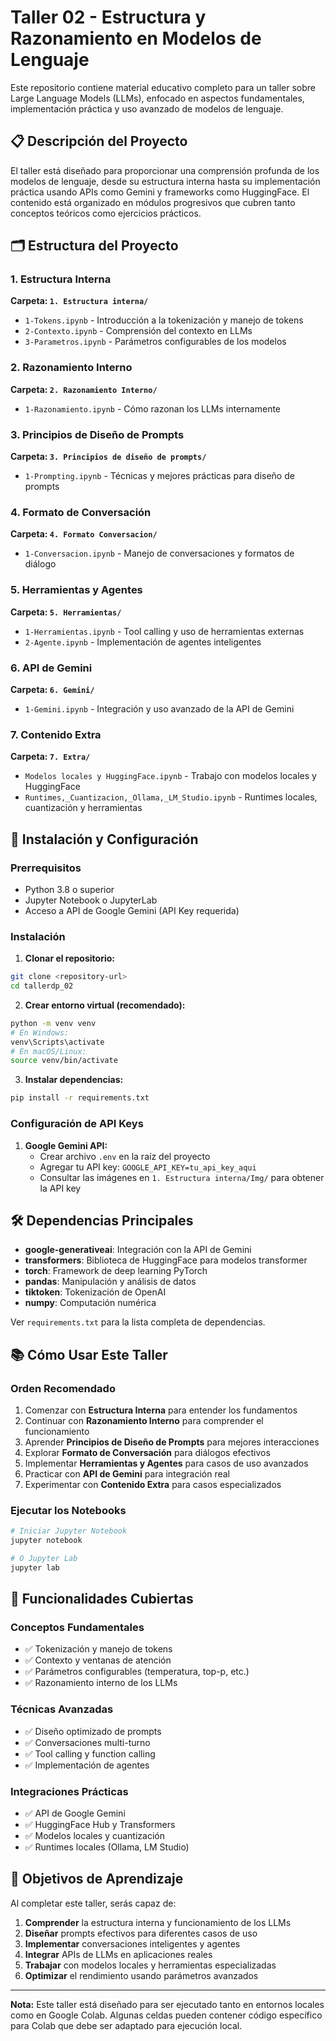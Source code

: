 # Taller 02 - Estructura y Razonamiento en Modelos de Lenguaje

Este repositorio contiene material educativo completo para un taller sobre Large Language Models (LLMs), enfocado en aspectos fundamentales, implementación práctica y uso avanzado de modelos de lenguaje.

## 📋 Descripción del Proyecto

El taller está diseñado para proporcionar una comprensión profunda de los modelos de lenguaje, desde su estructura interna hasta su implementación práctica usando APIs como Gemini y frameworks como HuggingFace. El contenido está organizado en módulos progresivos que cubren tanto conceptos teóricos como ejercicios prácticos.

## 🗂️ Estructura del Proyecto

### 1. Estructura Interna
**Carpeta: `1. Estructura interna/`**
- `1-Tokens.ipynb` - Introducción a la tokenización y manejo de tokens
- `2-Contexto.ipynb` - Comprensión del contexto en LLMs
- `3-Parametros.ipynb` - Parámetros configurables de los modelos

### 2. Razonamiento Interno
**Carpeta: `2. Razonamiento Interno/`**
- `1-Razonamiento.ipynb` - Cómo razonan los LLMs internamente

### 3. Principios de Diseño de Prompts
**Carpeta: `3. Principios de diseño de prompts/`**
- `1-Prompting.ipynb` - Técnicas y mejores prácticas para diseño de prompts

### 4. Formato de Conversación
**Carpeta: `4. Formato Conversacion/`**
- `1-Conversacion.ipynb` - Manejo de conversaciones y formatos de diálogo

### 5. Herramientas y Agentes
**Carpeta: `5. Herramientas/`**
- `1-Herramientas.ipynb` - Tool calling y uso de herramientas externas
- `2-Agente.ipynb` - Implementación de agentes inteligentes

### 6. API de Gemini
**Carpeta: `6. Gemini/`**
- `1-Gemini.ipynb` - Integración y uso avanzado de la API de Gemini

### 7. Contenido Extra
**Carpeta: `7. Extra/`**
- `Modelos locales y HuggingFace.ipynb` - Trabajo con modelos locales y HuggingFace
- `Runtimes,_Cuantizacion,_Ollama,_LM_Studio.ipynb` - Runtimes locales, cuantización y herramientas

## 🚀 Instalación y Configuración

### Prerrequisitos
- Python 3.8 o superior
- Jupyter Notebook o JupyterLab
- Acceso a API de Google Gemini (API Key requerida)

### Instalación

1. **Clonar el repositorio:**
```bash
git clone <repository-url>
cd tallerdp_02
```

2. **Crear entorno virtual (recomendado):**
```bash
python -m venv venv
# En Windows:
venv\Scripts\activate
# En macOS/Linux:
source venv/bin/activate
```

3. **Instalar dependencias:**
```bash
pip install -r requirements.txt
```

### Configuración de API Keys

1. **Google Gemini API:**
   - Crear archivo `.env` en la raíz del proyecto
   - Agregar tu API key: `GOOGLE_API_KEY=tu_api_key_aqui`
   - Consultar las imágenes en `1. Estructura interna/Img/` para obtener la API key

## 🛠️ Dependencias Principales

- **google-generativeai**: Integración con la API de Gemini
- **transformers**: Biblioteca de HuggingFace para modelos transformer
- **torch**: Framework de deep learning PyTorch
- **pandas**: Manipulación y análisis de datos
- **tiktoken**: Tokenización de OpenAI
- **numpy**: Computación numérica

Ver `requirements.txt` para la lista completa de dependencias.

## 📚 Cómo Usar Este Taller

### Orden Recomendado
1. Comenzar con **Estructura Interna** para entender los fundamentos
2. Continuar con **Razonamiento Interno** para comprender el funcionamiento
3. Aprender **Principios de Diseño de Prompts** para mejores interacciones
4. Explorar **Formato de Conversación** para diálogos efectivos
5. Implementar **Herramientas y Agentes** para casos de uso avanzados
6. Practicar con **API de Gemini** para integración real
7. Experimentar con **Contenido Extra** para casos especializados

### Ejecutar los Notebooks
```bash
# Iniciar Jupyter Notebook
jupyter notebook

# O Jupyter Lab
jupyter lab
```

## 🔧 Funcionalidades Cubiertas

### Conceptos Fundamentales
- ✅ Tokenización y manejo de tokens
- ✅ Contexto y ventanas de atención
- ✅ Parámetros configurables (temperatura, top-p, etc.)
- ✅ Razonamiento interno de los LLMs

### Técnicas Avanzadas
- ✅ Diseño optimizado de prompts
- ✅ Conversaciones multi-turno
- ✅ Tool calling y function calling
- ✅ Implementación de agentes

### Integraciones Prácticas
- ✅ API de Google Gemini
- ✅ HuggingFace Hub y Transformers
- ✅ Modelos locales y cuantización
- ✅ Runtimes locales (Ollama, LM Studio)

## 🎯 Objetivos de Aprendizaje

Al completar este taller, serás capaz de:

1. **Comprender** la estructura interna y funcionamiento de los LLMs
2. **Diseñar** prompts efectivos para diferentes casos de uso
3. **Implementar** conversaciones inteligentes y agentes
4. **Integrar** APIs de LLMs en aplicaciones reales
5. **Trabajar** con modelos locales y herramientas especializadas
6. **Optimizar** el rendimiento usando parámetros avanzados


---

**Nota:** Este taller está diseñado para ser ejecutado tanto en entornos locales como en Google Colab. Algunas celdas pueden contener código específico para Colab que debe ser adaptado para ejecución local.

